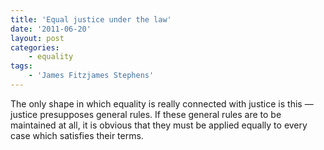 ```yaml
---
title: 'Equal justice under the law'
date: '2011-06-20'
layout: post
categories:
    - equality
tags:
    - 'James Fitzjames Stephens'
---
```


The only shape in which equality is really connected with justice is this — justice presupposes general rules. If these general rules are to be maintained at all, it is obvious that they must be applied equally to every case which satisfies their terms.